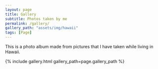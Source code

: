 ```yaml
---
layout: page
title: Gallery
subtitle: Photos taken by me
permalink: /gallery/
gallery_path: "assets/img/hawaii"
tags: [Page]
---
```


This is a photo album made from pictures that I have taken while living in Hawaii.


{% include gallery.html gallery_path=page.gallery_path %}
